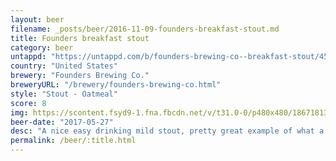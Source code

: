 ```yaml
---
layout: beer
filename: _posts/beer/2016-11-09-founders-breakfast-stout.md
title: Founders breakfast stout
category: beer
untappd: "https://untappd.com/b/founders-brewing-co--breakfast-stout/4589"
country: "United States"
brewery: "Founders Brewing Co."
breweryURL: "/brewery/founders-brewing-co.html"
style: "Stout - Oatmeal"
score: 8
img: https://scontent.fsyd9-1.fna.fbcdn.net/v/t31.0-0/p480x480/18671813_10155251933188745_4563438951415973541_o.jpg?_nc_cat=100&_nc_sid=e007fa&_nc_ohc=KghzwkA2oowAX_G_5ai&_nc_oc=AQlOFyQRyKuGFP794HqvEeUOEGXsTIiksHGnpiz6ZcIRcj8KCvXDLZUIQ8g9NYcsy5U&_nc_ht=scontent.fsyd9-1.fna&tp=6&oh=a292163b2b6d18c87d7abb015f3cd635&oe=5F96640E
beer-date: "2017-05-27"
desc: "A nice easy drinking mild stout, pretty great example of what a stout should be"
permalink: /beer/:title.html
---
```

